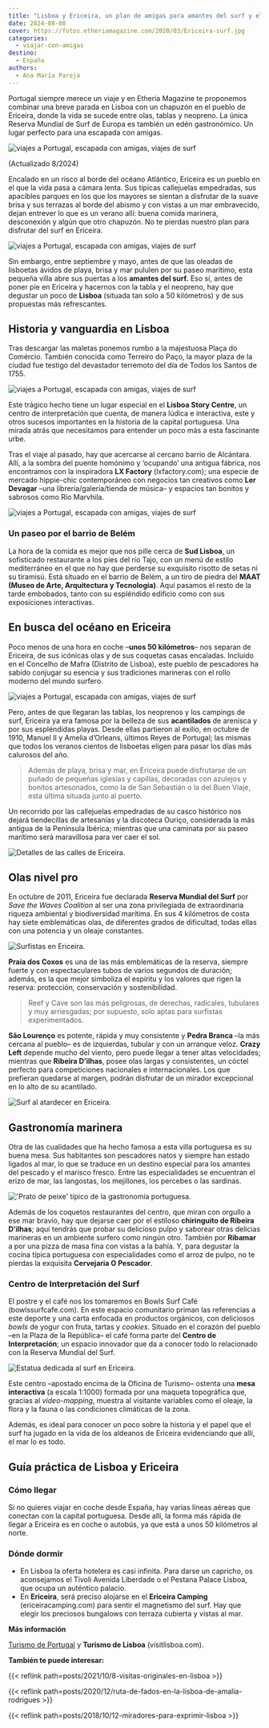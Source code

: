 ```yaml
---
title: "Lisboa y Ericeira, un plan de amigas para amantes del surf y el buen comer"
date: 2024-08-08
cover: https://fotos.etheriamagazine.com/2020/03/Ericeira-surf.jpg
categories: 
  - viajar-con-amigas
destino: 
  - España
authors: 
  - Ana María Pareja
---
```


Portugal siempre merece un viaje y en Etheria Magazine te proponemos combinar una breve 
parada en Lisboa con un chapuzón en el pueblo de Ericeira, donde la vida se sucede entre 
olas, tablas y neopreno. La única Reserva Mundial de Surf de Europa es también un edén 
gastronómico. Un lugar perfecto para una escapada con amigas. 

![viajes a Portugal, escapada con amigas, viajes de surf](https://fotos.etheriamagazine.com/2020/03/Ericeira-surf.jpg "Surf en Ericeira. © Turismo de Lisboa")

(Actualizado 8/2024) 

Encalado en un risco al borde del océano Atlántico, Ericeira es un pueblo en el que la 
vida pasa a cámara lenta. Sus típicas callejuelas empedradas, sus apacibles parques en 
los que los mayores se sientan a disfrutar de la suave brisa y sus terrazas al borde del 
abismo y con vistas a un mar embravecido, dejan entrever lo que es un verano allí: buena 
comida marinera, desconexión y algún que otro chapuzón. No te pierdas nuestro plan para 
disfrutar del surf en Ericeira. 

![viajes a Portugal, escapada con amigas, viajes de surf](https://fotos.etheriamagazine.com/2020/03/Ericeira-calle.jpg "Plaza en Ericeira.")

Sin embargo, entre septiembre y mayo, antes de que las oleadas de lisboetas ávidos de 
playa, brisa y mar pululen por su paseo marítimo, esta pequeña villa abre sus puertas a 
los **amantes del surf.** Eso sí, antes de poner pie en Ericeira y hacernos con la tabla 
y el neopreno, hay que degustar un poco de **Lisboa** (situada tan solo a 50 kilómetros) 
y de sus propuestas más refrescantes. 

## Historia y vanguardia en Lisboa

Tras descargar las maletas ponemos rumbo a la majestuosa Plaça do Comércio. También 
conocida como Terreiro do Paço, la mayor plaza de la ciudad fue testigo del devastador 
terremoto del día de Todos los Santos de 1755. 

![viajes a Portugal, escapada con amigas, viajes de surf](https://fotos.etheriamagazine.com/2020/03/Lisboa-Praca-Comercio.jpg "Plaça do Comercio. © Turismo Lisboa")

Este trágico hecho tiene un lugar especial en el **Lisboa Story Centre**, un centro de 
interpretación que cuenta, de manera lúdica e interactiva, este y otros sucesos 
importantes en la historia de la capital portuguesa. Una mirada atrás que necesitamos 
para entender un poco más a esta fascinante urbe. 

Tras el viaje al pasado, hay que acercarse al cercano barrio de Alcántara. Allí, a la 
sombra del puente homónimo y ‘ocupando’ una antigua fábrica, nos encontramos con la 
inspiradora **LX Factory** (lxfactory.com); una especie de mercado hippie-chic 
contemporáneo con negocios tan creativos como **Ler Devagar** –una 
librería/galería/tienda de música– y espacios tan bonitos y sabrosos como Río Marvhila. 

![viajes a Portugal, escapada con amigas, viajes de surf](https://fotos.etheriamagazine.com/2020/03/Lisboa-LX-Factory.jpg "Ambiente en LX Factory. © Turismo de Lisboa")

### Un paseo por el barrio de Belém

La hora de la comida es mejor que nos pille cerca de **Sud Lisboa**, un sofisticado 
restaurante a los pies del río Tajo, con un menú de estilo mediterráneo en el que no hay 
que perderse su exquisito risotto de setas ni su tiramisú. Está situado en el barrio de 
Belém, a un tiro de piedra del **MAAT (Museo de Arte, Arquitectura y Tecnología)**. Aquí 
pasamos el resto de la tarde embobados, tanto con su espléndido edificio como con sus 
exposiciones interactivas. 

## En busca del océano en Ericeira

Poco menos de una hora en coche –**unos 50 kilómetros**– nos separan de Ericeira, de sus 
icónicas olas y de sus coquetas casas encaladas. Incluido en el Concelho de Mafra 
(Distrito de Lisboa), este pueblo de pescadores ha sabido conjugar su esencia y sus 
tradiciones marineras con el rollo moderno del mundo surfero. 

![viajes a Portugal, escapada con amigas, viajes de surf](https://fotos.etheriamagazine.com/2020/03/Ericeira-costa.jpg "Acantilados de Ericeira. © Christian Holzinger")

Pero, antes de que llegaran las tablas, los neoprenos y los campings de surf, Ericeira 
ya era famosa por la belleza de sus **acantilados** de arenisca y por sus espléndidas 
playas. Desde ellas partieron al exilio, en octubre de 1910, Manuel II y Amelia 
d’Orleans, últimos Reyes de Portugal; las mismas que todos los veranos cientos de 
lisboetas eligen para pasar los días más calurosos del año. 

> Además de playa, brisa y mar, en Ericeira puede disfrutarse de un puñado de pequeñas 
> iglesias y capillas, decoradas con azulejos y bonitos artesonados, como la de San 
> Sebastián o la del Buen Viaje, esta última situada junto al puerto. 

Un recorrido por las callejuelas empedradas de su casco histórico nos dejará 
tiendecillas de artesanías y la discoteca Ouriço, considerada la más antigua de la 
Península Ibérica; mientras que una caminata por su paseo marítimo será maravillosa para 
ver caer el sol. 

![Detalles de las calles de Ericeira.](https://fotos.etheriamagazine.com/2020/03/Ericeira-calles.jpg "Detalles de las calles de Ericeira. © Joana Pinheiro / Alev Takil")

## Olas nivel pro

En octubre de 2011, Ericeira fue declarada **Reserva Mundial del Surf** por _Save the 
Waves Coalition_ al ser una zona privilegiada de extraordinaria riqueza ambiental y 
biodiversidad marítima. En sus 4 kilómetros de costa hay siete emblemáticas olas, de 
diferentes grados de dificultad, todas ellas con una potencia y un oleaje constantes. 

![Surfistas en Ericeira.](https://fotos.etheriamagazine.com/2020/03/Ericeira-surf-olas.jpg "Surfistas en Ericeira. © Bruna Pinheiro")

**Praia dos Coxos** es una de las más emblemáticas de la reserva, siempre fuerte y con 
espectaculares tubos de varios segundos de duración; además, es la que mejor simboliza 
el espíritu y los valores que rigen la reserva: protección, conservación y 
sostenibilidad. 

> Reef y Cave son las más peligrosas, de derechas, radicales, tubulares y muy arriesgadas; 
> por supuesto, solo aptas para surfistas experimentados. 

**São Lourenço** es potente, rápida y muy consistente y **Pedra Branca** –la más cercana 
al pueblo– es de izquierdas, tubular y con un arranque veloz. **Crazy Left** depende 
mucho del viento, pero puede llegar a tener altas velocidades; mientras que **Ribeira 
D’ilhas**, posee olas largas y consistentes, un cóctel perfecto para competiciones 
nacionales e internacionales. Los que prefieran quedarse al margen, podrán disfrutar de 
un mirador excepcional en lo alto de su acantilado. 

![Surf al atardecer en Ericeira.](https://fotos.etheriamagazine.com/2020/03/Ericeira-surf-atardecer.jpg "Surf al atardecer en Ericeira. © Turismo de Lisboa")

## Gastronomía marinera

Otra de las cualidades que ha hecho famosa a esta villa portuguesa es su buena mesa. Sus 
habitantes son pescadores natos y siempre han estado ligados al mar, lo que se traduce 
en un destino especial para los amantes del pescado y el marisco fresco. Entre las 
especialidades se encuentran el erizo de mar, las langostas, los mejillones, los 
percebes o las sardinas. 

!['Prato de peixe' típico de la gastronomía portuguesa.](https://fotos.etheriamagazine.com/2020/03/Lisboa-Prato-de-peixe.jpg "'Prato de peixe' típico de la gastronomía portuguesa. © Nuno Correia")

Además de los coquetos restaurantes del centro, que miran con orgullo a ese mar bravío, 
hay que dejarse caer por el estiloso **chiringuito de Ribeira D’ilhas**; aquí tendrás 
que probar su delicioso pulpo y saborear otras delicias marineras en un ambiente surfero 
como ningún otro. También por **Ribamar** a por una pizza de masa fina con vistas a la 
bahía. Y, para degustar la cocina típica portuguesa con especialidades como el arroz de 
pulpo, no te pierdas la exquisita **Cervejaria O Pescador**. 

### Centro de Interpretación del Surf

El postre y el café nos los tomaremos en Bowls Surf Café (bowlssurfcafe.com). En este 
espacio comunitario priman las referencias a este deporte y una carta enfocada en 
productos orgánicos, con deliciosos _bowls_ de yogur con fruta, tartas y _cookies_. 
Situado en el corazón del pueblo –en la Plaza de la República– el café forma parte del 
**Centro de Interpretación**; un espacio innovador que da a conocer todo lo relacionado 
con la Reserva Mundial del Surf. 

![Estatua dedicada al surf en Ericeira.](https://fotos.etheriamagazine.com/2020/03/Ericeira-estatua.jpg "Estatua dedicada al surf en Ericeira. © Leonor Oom")

Este centro –apostado encima de la Oficina de Turismo– ostenta una **mesa interactiva** 
(a escala 1:1000) formada por una maqueta topográfica que, gracias al _video-mapping_, 
muestra al visitante variables como el oleaje, la flora y la fauna o las condiciones 
climáticas de la zona. 

Además, es ideal para conocer un poco sobre la historia y el papel que el surf ha jugado 
en la vida de los aldeanos de Ericeira evidenciando que allí, el mar lo es todo. 

## Guía práctica de Lisboa y Ericeira

### Cómo llegar

Si no quieres viajar en coche desde España, hay varias líneas aéreas que conectan con la 
capital portuguesa. Desde allí, la forma más rápida de llegar a Ericeira es en coche o 
autobús, ya que está a unos 50 kilómetros al norte. 

### Dónde dormir

- En Lisboa la oferta hotelera es casi infinita. Para darse un capricho, os aconsejamos 
el Tivoli Avenida Liberdade o el Pestana Palace Lisboa, que ocupa un auténtico palacio. 
- En **Ericeira**, será preciso alojarse en el **Ericeira Camping** 
(ericeiracamping.com) para sentir el magnetismo del surf. Hay que elegir los preciosos 
bungalows con terraza cubierta y vistas al mar. 

**Más información** 

[Turismo de Portugal](http://visitportugal.com) y **Turismo de Lisboa** 
(visitlisboa.com). 

**También te puede interesar:** 

{{< reflink path=posts/2021/10/8-visitas-originales-en-lisboa >}} 

{{< reflink path=posts/2020/12/ruta-de-fados-en-la-lisboa-de-amalia-rodrigues >}} 

{{< reflink path=posts/2018/10/12-miradores-para-exprimir-lisboa >}}
